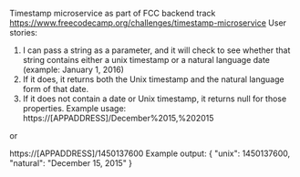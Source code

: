 Timestamp microservice as part of FCC backend track https://www.freecodecamp.org/challenges/timestamp-microservice
User stories:
1) I can pass a string as a parameter, and it will check to see whether that string contains either a unix timestamp or a natural language date (example: January 1, 2016)
2) If it does, it returns both the Unix timestamp and the natural language form of that date.
3) If it does not contain a date or Unix timestamp, it returns null for those properties.
Example usage:
https://[APPADDRESS]/December%2015,%202015

or 

https://[APPADDRESS]/1450137600
Example output:
{ "unix": 1450137600, "natural": "December 15, 2015" }

